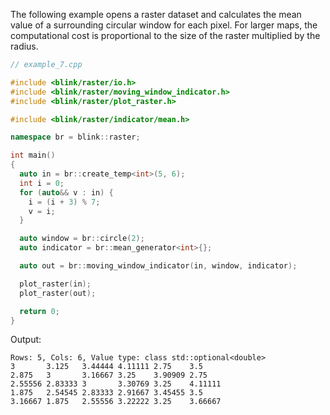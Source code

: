 The following example opens a raster dataset and calculates the mean value of a surrounding circular window for each pixel. For larger maps, the computational cost is proportional to the size of the raster multiplied by the radius.

```cpp
// example_7.cpp

#include <blink/raster/io.h>
#include <blink/raster/moving_window_indicator.h>
#include <blink/raster/plot_raster.h>

#include <blink/raster/indicator/mean.h>

namespace br = blink::raster;

int main()
{
  auto in = br::create_temp<int>(5, 6);
  int i = 0;
  for (auto&& v : in) {
    i = (i + 3) % 7;
    v = i;
  }

  auto window = br::circle(2);
  auto indicator = br::mean_generator<int>{};

  auto out = br::moving_window_indicator(in, window, indicator);

  plot_raster(in);
  plot_raster(out);

  return 0;
}
```
Output:
```
Rows: 5, Cols: 6, Value type: class std::optional<double>
3       3.125   3.44444 4.11111 2.75    3.5
2.875   3       3.16667 3.25    3.90909 2.75
2.55556 2.83333 3       3.30769 3.25    4.11111
1.875   2.54545 2.83333 2.91667 3.45455 3.5
3.16667 1.875   2.55556 3.22222 3.25    3.66667
```